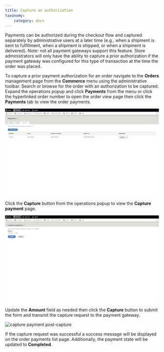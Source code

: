 ```yaml
---
title: Capture an authorization
taxonomy:
    category: docs
---
```


Payments can be authorized during the checkout flow and captured separately by administrative users at a later time (e.g., when a shipment is sent to fulfillment, when a shipment is shipped, or when a shipment is delivered). Note: not all payment gateways support this feature. Store administrators will only have the ability to capture a prior authorization if the payment gateway was configured for this type of transaction at the time the order was placed.

To capture a prior payment authorization for an order navigate to the **Orders** management page from the **Commerce** menu using the administrative toolbar. Search or browse for the order with an authorization to be captured. Expand the operations popup and click **Payments** from the menu or click the hyperlinked order number to open the order view page then click the **Payments** tab to view the order payments.

![payments](images/payments-list-pre-capture.png)

Click the **Capture** button from the operations popup to view the **Capture payment** page.

![capture payment pre-capture](images/capture-payment-pre-capture-mouseover-capture-button.png)

Update the **Amount** field as needed then click the **Capture** button to submit the form and transmit the capture request to the payment gateway.

![capture payment post-capture](images/capture-payment-post-capture.png)

If the capture request was successful a success message will be displayed on the order payments list page. Additionally, the payment state will be updated to **Completed**.
